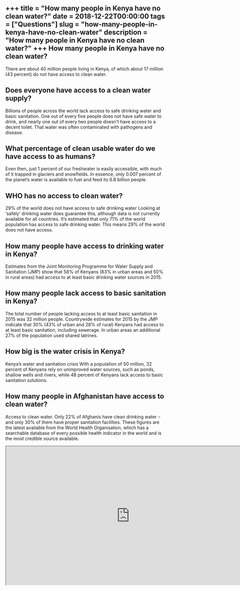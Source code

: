 +++
title = "How many people in Kenya have no clean water?"
date = 2018-12-22T00:00:00
tags = ["Questions"]
slug = "how-many-people-in-kenya-have-no-clean-water"
description = "How many people in Kenya have no clean water?"
+++
How many people in Kenya have no clean water?
---------------------------------------------

There are about 40 million people living in Kenya, of which about 17 million (43 percent) do not have access to clean water.

Does everyone have access to a clean water supply?
--------------------------------------------------

Billions of people across the world lack access to safe drinking water and basic sanitation. One out of every five people does not have safe water to drink, and nearly one out of every two people doesn’t have access to a decent toilet. That water was often contaminated with pathogens and disease.

What percentage of clean usable water do we have access to as humans?
---------------------------------------------------------------------

Even then, just 1 percent of our freshwater is easily accessible, with much of it trapped in glaciers and snowfields. In essence, only 0.007 percent of the planet’s water is available to fuel and feed its 6.8 billion people.

WHO has no access to clean water?
---------------------------------

29% of the world does not have access to safe drinking water Looking at ‘safely’ drinking water does guarantee this, although data is not currently available for all countries. It’s estimated that only 71% of the world population has access to safe drinking water. This means 29% of the world does not have access.

How many people have access to drinking water in Kenya?
-------------------------------------------------------

Estimates from the Joint Monitoring Programme for Water Supply and Sanitation (JMP) show that 58% of Kenyans (83% in urban areas and 50% in rural areas) had access to at least basic drinking water sources in 2015.

How many people lack access to basic sanitation in Kenya?
---------------------------------------------------------

The total number of people lacking access to at least basic sanitation in 2015 was 32 million people. Countrywide estimates for 2015 by the JMP indicate that 30% (43% of urban and 28% of rural) Kenyans had access to at least basic sanitation, including sewerage. In urban areas an additional 27% of the population used shared latrines.

How big is the water crisis in Kenya?
-------------------------------------

Kenya’s water and sanitation crisis With a population of 50 million, 32 percent of Kenyans rely on unimproved water sources, such as ponds, shallow wells and rivers, while 48 percent of Kenyans lack access to basic sanitation solutions.

How many people in Afghanistan have access to clean water?
----------------------------------------------------------

Access to clean water. Only 22% of Afghanis have clean drinking water – and only 30% of them have proper sanitation facilities. These figures are the latest available from the World Health Organisation, which has a searchable database of every possible health indicator in the world and is the most credible source available.

<iframe allow="accelerometer; autoplay; clipboard-write; encrypted-media; gyroscope; picture-in-picture" allowfullscreen="" class="__youtube_prefs__  epyt-is-override  no-lazyload" data-no-lazy="1" data-origheight="433" data-origwidth="770" data-skipgform_ajax_framebjll="" height="433" id="_ytid_46422" loading="lazy" src="https://www.youtube.com/embed/dPNu5HkkA_Y?enablejsapi=1&autoplay=0&cc_load_policy=0&cc_lang_pref=&iv_load_policy=1&loop=0&modestbranding=0&rel=1&fs=1&playsinline=0&autohide=2&theme=dark&color=red&controls=1&" title="YouTube player" width="770"></iframe>